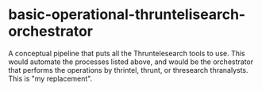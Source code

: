 # basic-operational-thruntelisearch-orchestrator
A conceptual pipeline that puts all the Thruntelesearch tools to use. This would automate the processes listed above, and would be the orchestrator that performs the operations by thrintel, thrunt, or thresearch thranalysts. This is "my replacement".
